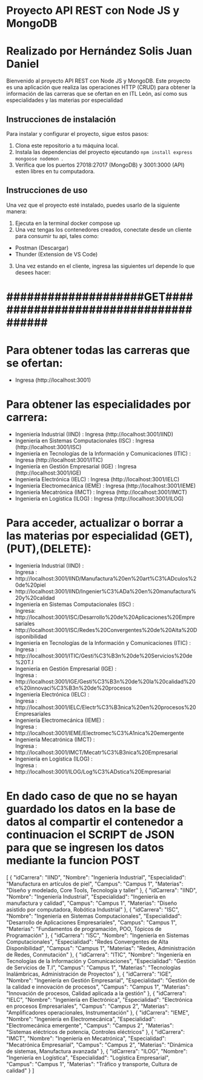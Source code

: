 # Proyecto API REST con Node JS y MongoDB
# Realizado por Hernández Solis Juan Daniel


Bienvenido al proyecto API REST con Node JS y MongoDB. 
Este proyecto es una aplicación que realiza las operaciones HTTP (CRUD) para obtener la información de 
las carreras que se ofertan en en ITL León, así como sus especialidades y las materias por especialidad

## Instrucciones de instalación

Para instalar y configurar el proyecto, sigue estos pasos:

1. Clona este repositorio a tu máquina local.
2. Instala las dependencias del proyecto ejecutando `npm install express mongoose nodemon `.
3. Verifica que los puertos 27018:27017 (MongoDB) y 3001:3000 (API) esten libres en tu computadora.

## Instrucciones de uso

Una vez que el proyecto esté instalado, puedes usarlo de la siguiente manera:

1. Ejecuta en la terminal docker compose up
2. Una vez tengas los contenedores creados, conectate desde un cliente para consumir tu api, tales como:
- Postman (Descargar)
- Thunder (Extension de VS Code)
3. Una vez estando en el cliente, ingresa las siguientes url depende lo que desees hacer:
# ####################GET#####################################
# Para obtener todas las carreras que se ofertan:
- Ingresa (http://localhost:3001)
# Para obtener las especialidades por carrera:
- Ingeniería Industrial (IIND) :                                                   Ingresa (http://localhost:3001/IIND)
- Ingeniería en Sistemas Computacionales (ISC) :                                   Ingresa (http://localhost:3001/ISC)
- Ingeniería en Tecnologías de la Información y Comunicaciones (ITIC) :            Ingresa (http://localhost:3001/ITIC)
- Ingeniería en Gestión Empresarial (IGE) :                                        Ingresa (http://localhost:3001/IGE)
- Ingeniería Electrónica (IELC) :                                                  Ingresa (http://localhost:3001/IELC)
- Ingeniería Electromecánica (IEME) :                                              Ingresa (http://localhost:3001/IEME)
- Ingeniería Mecatrónica (IMCT) :                                                  Ingresa (http://localhost:3001/IMCT)
- Ingeniería en Logística (ILOG) :                                                 Ingresa (http://localhost:3001/ILOG)

# Para acceder, actualizar o borrar a las materias por especialidad (GET),(PUT),(DELETE):
- Ingeniería Industrial (IIND) :                                       
Ingresa : 
 - http://localhost:3001/IIND/Manufactura%20en%20art%C3%ADculos%20de%20piel
 - http://localhost:3001/IIND/Ingenier%C3%ADa%20en%20manufactura%20y%20calidad
- Ingeniería en Sistemas Computacionales (ISC) :                      
 Ingresa: 
 - http://localhost:3001/ISC/Desarrollo%20de%20Aplicaciones%20Empresariales
 - http://localhost:3001/ISC/Redes%20Convergentes%20de%20Alta%20Disponibilidad
- Ingeniería en Tecnologías de la Información y Comunicaciones (ITIC) :
 Ingresa :
 - http://localhost:3001/ITIC/Gesti%C3%B3n%20de%20Servicios%20de%20T.I
- Ingeniería en Gestión Empresarial (IGE) :                            
 Ingresa : 
 - http://localhost:3001/IGE/Gesti%C3%B3n%20de%20la%20calidad%20e%20innovaci%C3%B3n%20de%20procesos
- Ingeniería Electrónica (IELC) :                                     
 Ingresa :
 - http://localhost:3001/IELC/Electr%C3%B3nica%20en%20procesos%20Empresariales
- Ingeniería Electromecánica (IEME) :                                  
 Ingresa : 
 - http://localhost:3001/IEME/Electromec%C3%A1nica%20emergente
- Ingeniería Mecatrónica (IMCT) :                                      
Ingresa :
 - http://localhost:3001/IMCT/Mecatr%C3%B3nica%20Empresarial
- Ingeniería en Logística (ILOG) :                                    
 Ingresa :
 - http://localhost:3001/ILOG/Log%C3%ADstica%20Empresarial

# En dado caso de que no se hayan guardado los datos en la base de datos al compartir el contenedor a continuacion el SCRIPT de JSON para que se ingresen los datos mediante la funcion POST
[
  {
    "idCarrera": "IIND",
    "Nombre": "Ingeniería Industrial",
    "Especialidad": "Manufactura en artículos de piel",
    "Campus": "Campus 1",
    "Materias": "Diseño y modelado, Core Tools, Tecnología y taller"
  },
  {
    "idCarrera": "IIND",
    "Nombre": "Ingeniería Industrial",
    "Especialidad": "Ingeniería en manufactura y calidad",
    "Campus": "Campus 1",
    "Materias": "Diseño asistido por computadora, Robótica Industrial"
  },
  {
    "idCarrera": "ISC",
    "Nombre": "Ingeniería en Sistemas Computacionales",
    "Especialidad": "Desarrollo de Aplicaciones Empresariales",
    "Campus": "Campus 1",
    "Materias": "Fundamentos de programación, POO, Tópicos de Programación"
  },
  {
    "idCarrera": "ISC",
    "Nombre": "Ingeniería en Sistemas Computacionales",
    "Especialidad": "Redes Convergentes de Alta Disponibilidad",
    "Campus": "Campus 1",
    "Materias": "Redes, Administración de Redes, Conmutación"
  },
  {
    "idCarrera": "ITIC",
    "Nombre": "Ingeniería en Tecnologías de la Información y Comunicaciones",
    "Especialidad": "Gestión de Servicios de T.I",
    "Campus": "Campus 1",
    "Materias": "Tecnologías Inalámbricas, Administración de Proyectos"
  },
  {
    "idCarrera": "IGE",
    "Nombre": "Ingeniería en Gestión Empresarial",
    "Especialidad": "Gestión de la calidad e innovación de procesos",
    "Campus": "Campus 1",
    "Materias": "Innovación de procesos, Calidad aplicada a la gestión"
  },
  {
    "idCarrera": "IELC",
    "Nombre": "Ingeniería en Electrónica",
    "Especialidad": "Electrónica en procesos Empresariales",
    "Campus": "Campus 2",
    "Materias": "Amplificadores operacionales, Instrumentación"
  },
  {
    "idCarrera": "IEME",
    "Nombre": "Ingeniería en Electromecánica",
    "Especialidad": "Electromecánica emergente",
    "Campus": "Campus 2",
    "Materias": "Sistemas eléctricos de potencia, Controles eléctricos"
  },
  {
    "idCarrera": "IMCT",
    "Nombre": "Ingeniería en Mecatrónica",
    "Especialidad": "Mecatrónica Empresarial",
    "Campus": "Campus 2",
    "Materias": "Dinámica de sistemas, Manufactura avanzada"
  },
  {
    "idCarrera": "ILOG",
    "Nombre": "Ingeniería en Logística",
    "Especialidad": "Logística Empresarial",
    "Campus": "Campus 1",
    "Materias": "Tráfico y transporte, Cultura de calidad"
  }
]



